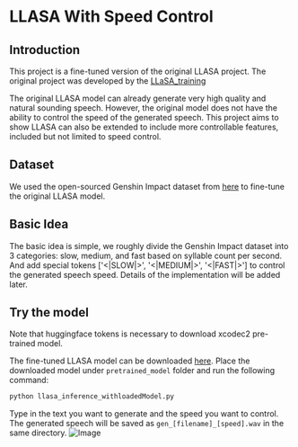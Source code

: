# LLASA With Speed Control

## Introduction
This project is a fine-tuned version of the original LLASA project. The original project was developed by the [LLaSA_training](https://github.com/zhenye234/LLaSA_training) 

The original LLASA model can already generate very high quality and natural sounding speech. However, the original model does not have the ability to control the speed of the generated speech. This project aims to show LLASA can also be extended to include more controllable features, included but not limited to speed control.

## Dataset 
We used the open-sourced Genshin Impact dataset from [here](https://pan.ai-hobbyist.com/Genshin%20Datasets/%E8%8B%B1%E8%AF%AD%20-%20English) to fine-tune the original LLASA model.

## Basic Idea
The basic idea is simple, we roughly divide the Genshin Impact dataset into 3 categories: slow, medium, and fast based on syllable count per second. And add special tokens ['<|SLOW|>', '<|MEDIUM|>', '<|FAST|>'] to control the generated speech speed. Details of the implementation will be added later.

## Try the model
Note that huggingface tokens is necessary to download xcodec2 pre-trained model. 

The fine-tuned LLASA model can be downloaded [here](https://drive.google.com/drive/folders/13BTLFwp8ua96-y_eehHJ1eoUFXP1Tfoq?usp=sharing).
Place the downloaded model under `pretrained_model` folder and run the following command:
```bash
python llasa_inference_withloadedModel.py
```
Type in the text you want to generate and the speed you want to control. The generated speech will be saved as `gen_[filename]_[speed].wav` in the same directory. 
![Image](https://github.com/user-attachments/assets/dcaa8230-c5c8-4350-88e5-58daacefe299)





